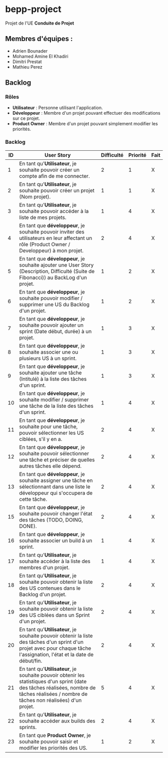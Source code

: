 # bepp-project

Projet de l'UE **Conduite de Projet**

## Membres d'équipes :
* Adrien Bounader
* Mohamed Amine El Khadiri
* Dimitri Prestat
* Mathieu Perez

## Backlog 
### Rôles
* **Utilisateur** : Personne utilisant l'application.
* **Développeur** : Membre d'un projet pouvant effectuer des modifications sur ce projet.
* **Product Owner** : Membre d'un projet pouvant simplement modifier les priorités.

### Backlog

| ID | User Story | Difficulté | Priorité | Fait |
| --- | --- | --- | --- | --- |
| 1 | En tant qu'**Utilisateur**, je souhaite pouvoir créer un compte afin de me connecter.| 2 | 1 | X 
| 2 | En tant qu'**Utilisateur**, je souhaite pouvoir créer un projet (Nom projet). | 1 | 1 | X 
| 3 | En tant qu'**Utilisateur**, je souhaite pouvoir accéder à la liste de mes projets.| 1 | 4 | X 
| 4 | En tant que **développeur**, je souhaite pouvoir inviter des utilisateurs en leur affectant un rôle (Product Owner / Developpeur) à mon projet.| 2 | 4 | X
| 5 | En tant que **développeur**, je souhaite ajouter une User Story (Description, Difficulté (Suite de Fibonacci)) au BackLog d'un projet.| 1 | 2 | X   
| 6 | En tant que **développeur**, je souhaite pouvoir modifier / supprimer une US du Backlog d'un projet.| 1 | 2 | X
| 7 | En tant que **développeur**, je souhaite pouvoir ajouter un sprint (Date début, durée) à un projet.| 1 | 3 | X
| 8 | En tant que **développeur**, je souhaite associer une ou plusieurs US à un sprint.| 1 | 3 | X
| 9 | En tant que **développeur**, je souhaite ajouter une tâche (Intitulé)  à la liste des tâches d'un sprint.| 1 | 3 | X   
| 10 | En tant que **développeur**, je souhaite modifier / supprimer une tâche de la liste des tâches d'un sprint.| 1 | 4 | X
| 11 | En tant que **développeur**, je souhaite pour une tâche, pouvoir sélectionner les US ciblées, s'il y en a. | 2 | 4 | X   
| 12 | En tant que **développeur**, je souhaite pouvoir sélectionner une tâche et préciser de quelles autres tâches elle dépend.| 2 | 4 | X   
| 13 | En tant que **développeur**, je souhaite assigner une tâche en sélectionnant dans une liste le développeur qui s'occupera de cette tâche.| 2 | 4 | X
| 15 | En tant que **développeur**, je souhaite pouvoir changer l'état des tâches (TODO, DOING, DONE).| 2 | 4 | X
| 16 | En tant que **développeur**, je souhaite associer un build à un sprint.| 1 | 4 | X
| 17 | En tant qu'**Utilisateur**, je souhaite accéder à la liste des membres d'un projet.| 1 | 4 | X
| 18 | En tant qu'**Utilisateur**, je souhaite pouvoir obtenir la liste des US contenues dans le Backlog d'un projet.| 2 | 4 | X
| 19 | En tant qu'**Utilisateur**, je souhaite pouvoir obtenir la liste des US ciblées dans un Sprint d'un projet.| 2 | 4 | X
| 20 | En tant qu'**Utilisateur**, je souhaite pouvoir obtenir la liste des tâches d'un sprint d'un projet avec pour chaque tâche l'assignation, l'état et la date de début/fin.| 2 | 4 | X
| 21 | En tant qu'**Utilisateur**, je souhaite pouvoir obtenir les statistiques d'un sprint (date des tâches réalisées, nombre de tâches réalisées / nombre de tâches non réalisées) d'un projet.| 5 | 4 | X
| 22 | En tant qu'**Utilisateur**, je souhaite accéder aux builds des sprints.| 2 | 4 | X
| 23 | En tant que **Product Owner**, je souhaite pouvoir saisir et modifier les priorités des US.| 1 | 2 | X

